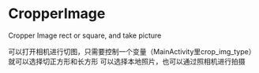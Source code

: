# CropperImage
Cropper Image rect or square, and take picture

可以打开相机进行切图，只需要控制一个变量（MainActivity里crop_img_type）就可以选择切正方形和长方形
可以选择本地照片，也可以通过照相机进行拍摄
